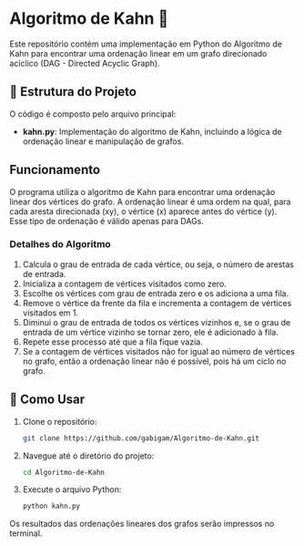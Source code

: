 # Algoritmo de Kahn 🔗

Este repositório contém uma implementação em Python do Algoritmo de Kahn para encontrar uma ordenação linear em um grafo direcionado acíclico (DAG - Directed Acyclic Graph).

## 📁 Estrutura do Projeto

O código é composto pelo arquivo principal:

- **kahn.py**: Implementação do algoritmo de Kahn, incluindo a lógica de ordenação linear e manipulação de grafos.

## Funcionamento

O programa utiliza o algoritmo de Kahn para encontrar uma ordenação linear dos vértices do grafo. A ordenação linear é uma ordem na qual, para cada aresta direcionada \(xy\), o vértice \(x\) aparece antes do vértice \(y\). Esse tipo de ordenação é válido apenas para DAGs.

### Detalhes do Algoritmo

1. Calcula o grau de entrada de cada vértice, ou seja, o número de arestas de entrada.
2. Inicializa a contagem de vértices visitados como zero.
3. Escolhe os vértices com grau de entrada zero e os adiciona a uma fila.
4. Remove o vértice da frente da fila e incrementa a contagem de vértices visitados em 1.
5. Diminui o grau de entrada de todos os vértices vizinhos e, se o grau de entrada de um vértice vizinho se tornar zero, ele é adicionado à fila.
6. Repete esse processo até que a fila fique vazia.
7. Se a contagem de vértices visitados não for igual ao número de vértices no grafo, então a ordenação linear não é possível, pois há um ciclo no grafo.

## 🚀 Como Usar

1. Clone o repositório:
   ```bash
   git clone https://github.com/gabigam/Algoritmo-de-Kahn.git
   ```
2. Navegue até o diretório do projeto:
   ```bash
   cd Algoritmo-de-Kahn
   ```
3. Execute o arquivo Python:
   ```bash
   python kahn.py
   ```

Os resultados das ordenações lineares dos grafos serão impressos no terminal.
```

